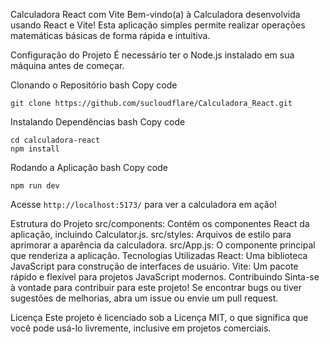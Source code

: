 Calculadora React com Vite
Bem-vindo(a) à Calculadora desenvolvida usando React e Vite! Esta aplicação simples permite realizar operações matemáticas básicas de forma rápida e intuitiva.

Configuração do Projeto
É necessário ter o Node.js instalado em sua máquina antes de começar.

Clonando o Repositório
bash
Copy code
```
git clone https://github.com/sucloudflare/Calculadora_React.git
```
Instalando Dependências
bash
Copy code
```
cd calculadora-react
npm install
```
Rodando a Aplicação
bash
Copy code
```
npm run dev
```
Acesse ```http://localhost:5173/``` para ver a calculadora em ação!

Estrutura do Projeto
src/components: Contém os componentes React da aplicação, incluindo Calculator.js.
src/styles: Arquivos de estilo para aprimorar a aparência da calculadora.
src/App.js: O componente principal que renderiza a aplicação.
Tecnologias Utilizadas
React: Uma biblioteca JavaScript para construção de interfaces de usuário.
Vite: Um pacote rápido e flexível para projetos JavaScript modernos.
Contribuindo
Sinta-se à vontade para contribuir para este projeto! Se encontrar bugs ou tiver sugestões de melhorias, abra um issue ou envie um pull request.

Licença
Este projeto é licenciado sob a Licença MIT, o que significa que você pode usá-lo livremente, inclusive em projetos comerciais.
